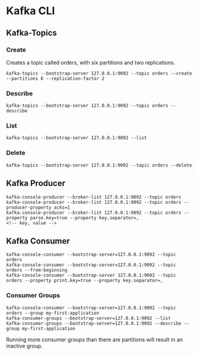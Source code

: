 # Kafka CLI

## Kafka-Topics

### Create

Creates a topic called orders, with six partitions and two replications.

```
kafka-topics --bootstrap-server 127.0.0.1:9092 --topic orders --create --partitions 6 --replication-factor 2
```

### Describe

```
kafka-topics --bootstrap-server 127.0.0.1:9092 --topic orders --describe
```

### List

```
kafka-topics --bootstrap-server 127.0.0.1:9092 --list
```

### Delete

```
kafka-topics --bootstrap-server 127.0.0.1:9092 --topic orders --delete
```

## Kafka Producer

```
kafka-console-producer --broker-list 127.0.0.1:9092 --topic orders
kafka-console-producer --broker-list 127.0.0.1:9092 --topic orders --producer-property acks=1
kafka-console-producer --broker-list 127.0.0.1:9092 --topic orders --property parse.key=true --property key.separator=,
<!-- key, value -->
```

## Kafka Consumer

```
kafka-console-consumer --bootstrap-server=127.0.0.1:9092 --topic orders
kafka-console-consumer --bootstrap-server=127.0.0.1:9092 --topic orders --from-beginning
kafka-console-consumer --bootstrap-server 127.0.0.1:9092 --topic orders --property print.key=true --property key.separator=,
```

### Consumer Groups

```
kafka-console-consumer --bootstrap-server=127.0.0.1:9092 --topic orders --group my-first-application
kafka-consumer-groups --bootstrap-server=127.0.0.1:9092 --list
kafka-consumer-groups --bootstrap-server=127.0.0.1:9092 --describe --group my-first-application
```

Running more consumer groups than there are partitions will result in an inactive group.